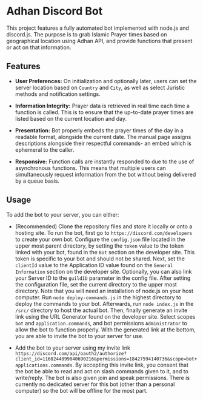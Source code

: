 # Adhan Discord Bot

This project features a fully automated bot implemented with node.js and discord.js. The purpose is to grab Islamic Prayer times based on geographical location using Adhan API, and provide functions that present or act on that information.
## Features
- **User Preferences:** On initialization and optionally later, users can set the server location based on `Country` and `City`, as well as select Juristic methods and notification settings.

- **Information Integrity:** Prayer data is retrieved in real time each time a function is called. This is to ensure that the up-to-date prayer times are listed based on the current location and day. 

- **Presentation:** Bot properly embeds the prayer times of the day in a readable format, alongside the current date. The manual page assigns descriptions alongside their respectful commands- an embed which is ephemeral to the caller.

- **Responsive:** Function calls are instantly responded to due to the use of asynchronous functions. This means that multiple users can simultaneously request information from the bot without being delivered by a queue basis.

## Usage
To add the bot to your server, you can either:
- (Recommended) Clone the repository files and store it locally or onto a hosting site. To run the bot, first go to `https://discord.com/developers` to create your own bot. Configure the `config.json` file located in the upper most parent directory, by setting the `token` value to the token linked with your bot, found in the `Bot` section on the developer site. This token is specific to your bot and should not be shared. Next, set the `clientId` value to the Application ID value found on the `General Information` section on the developer site. Optionally, you can also link your Server ID to the `guildID` parameter in the config file.
After setting the configuration file, set the current directory to the upper most directory. Note that you will need an installation of node.js on your host computer. Run `node deploy-commands.js` in the highest directory to deploy the commands to your bot. Afterwards, run `node index.js` in the `/src/` directory to host the actual bot. Then, finally generate an invite link using the URL Generator found on the developer site. Select scopes `bot` and `application.commands`, and bot permissions `Administrator` to allow the bot to function properly. With the generated link at the bottom, you are able to invite the bot to your server for use.

- Add the bot to your server using my invite link `https://discord.com/api/oauth2/authorize?client_id=1168244099040690216&permissions=18427594140736&scope=bot+applications.commands`. By accepting this invite link, you consent that the bot be able to read and act on slash commands given to it, and to write/reply. The bot is also given join and speak permissions. There is currently no dedicated server for this bot (other than a personal computer) so the bot will be offline for the most part.

